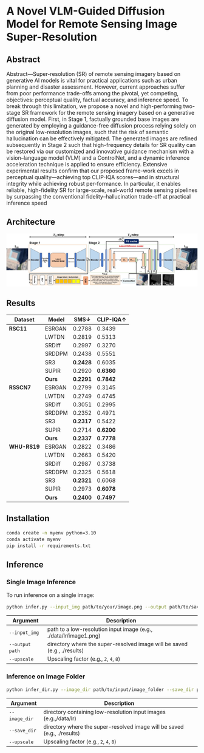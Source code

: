 # A Novel VLM-Guided Diffusion Model for Remote Sensing Image Super-Resolution

## Abstract

Abstract—Super-resolution (SR) of remote sensing imagery based on generative AI models is vital for practical applications
such as urban planning and disaster assessment. However, current approaches suffer from poor performance trade-offs
among the pivotal, yet competing, objectives: perceptual quality, factual accuracy, and inference speed. To break through this limitation, we propose a novel and high-performing two-stage SR framework for the remote sensing imagery based on a generative diffusion model. First, in Stage 1, factually grounded base images are generated by employing a guidance-free diffusion process relying solely on the original low-resolution images, such that the risk of semantic hallucination can be effectively mitigated.
The generated images are refined subsequently in Stage 2 such that high-frequency details for SR quality can be restored via
our customized and innovative guidance mechanism with a vision–language model (VLM) and a ControlNet, and a dynamic
inference acceleration technique is applied to ensure efficiency.
Extensive experimental results confirm that our proposed frame-work excels in perceptual quality—achieving top CLIP-IQA
scores—and in structural integrity while achieving robust per-formance. In particular, it enables reliable, high-fidelity SR for large-scale, real-world remote sensing pipelines by surpassing the conventional fidelity–hallucination trade-off at practical inference speed

## Architecture

![architecture](./assets/architecture.png)

## Results

| Dataset | Model | SMS↓ | CLIP-IQA↑ |
|-----------|-----------|----------|-----------|
| **RSC11** | ESRGAN | 0.2788 | 0.3439 |
| | LWTDN | 0.2819 | 0.5313 |
| | SRDiff | 0.2997 | 0.3270 |
| | SRDDPM | 0.2438 | 0.5551 |
| | SR3 | **0.2428** | 0.6035 |
| | SUPIR | 0.2920 | **0.6360** |
| | **Ours** | __**0.2291**__ | __**0.7842**__ |
| **RSSCN7** | ESRGAN | 0.2799 | 0.3145 |
| | LWTDN | 0.2749 | 0.4745 |
| | SRDiff | 0.3051 | 0.2995 |
| | SRDDPM | 0.2352 | 0.4971 |
| | SR3 | **0.2317** | 0.5422 |
| | SUPIR | 0.2714 | **0.6200** |
| | **Ours** | __**0.2337**__ | __**0.7778**__ |
| **WHU-RS19** | ESRGAN | 0.2822 | 0.3486 |
| | LWTDN | 0.2663 | 0.5420 |
| | SRDiff | 0.2987 | 0.3738 |
| | SRDDPM | 0.2325 | 0.5618 |
| | SR3 | **0.2321** | 0.6068 |
| | SUPIR | 0.2973 | **0.6078** |
| | **Ours**| __**0.2400**__ | __**0.7497**__ |

## Installation

```sh
conda create -n myenv python=3.10
conda activate myenv
pip install -r requirements.txt
```

## Inference

### Single Image Inference

To run inference on a single image:

```sh
python infer.py --input_img path/to/your/image.png --output path/to/save/results --upscale 8
```

| Argument | Description |
|----------------|-------------|
|`--input_img` | path to a low-resolution input image (e.g., ./data/lr/image1.png) |
| `--output path` | directory where the super-resolved image will be saved (e.g., ./results) |
| `--upscale` | Upscaling factor (e.g., `2`, `4`, `8`) |

### Inference on Image Folder

```sh
python infer_dir.py --image_dir path/to/input/image_folder --save_dir path/to/save/results --upscale 8
```

| Argument | Description |
|----------------|-------------|
| `--image_dir` | directory containing low-resolution input images (e.g.,/data/lr) |
| `--save_dir` | directory where the super-resolved image will be saved (e.g., ./results) |
| `--upscale` | Upscaling factor (e.g., `2`, `4`, `8`) |
